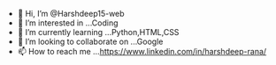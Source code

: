 - 👋 Hi, I’m @Harshdeep15-web
- 👀 I’m interested in ...Coding
- 🌱 I’m currently learning ...Python,HTML,CSS
- 💞️ I’m looking to collaborate on ...Google
- 📫 How to reach me ...https://www.linkedin.com/in/harshdeep-rana/

<!---
Harshdeep15-web/Harshdeep15-web is a ✨ special ✨ repository because its `README.md` (this file) appears on your GitHub profile.
You can click the Preview link to take a look at your changes.
--->
